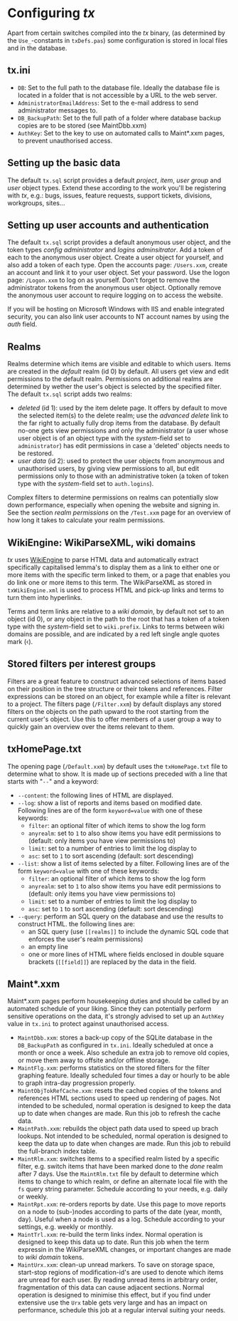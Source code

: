 # Configuring *tx*

Apart from certain switches compiled into the _tx_ binary, (as determined by the `Use_`-constants in `txDefs.pas`) some configuration is stored in local files and in the database.

## tx.ini

* `DB`: Set to the full path to the database file. Ideally the database file is located in a folder that is not accessible by a URL to the web server.
* `AdministratorEmailAddress`: Set to the e-mail address to send administrator messages to.
* `DB_BackupPath`: Set to the full path of a folder where database backup copies are to be stored (see MaintDbb.xxm)
* `AuthKey`: Set to the key to use on automated calls to Maint*.xxm pages, to prevent unauthorised access.

## Setting up the basic data

The default `tx.sql` script provides a default _project_, _item_, _user group_ and _user_ object types. Extend these according to the work you'll be registering with _tx_, e.g.: bugs, issues, feature requests, support tickets, divisions, workgroups, sites...

## Setting up user accounts and authentication

The default `tx.sql` script provides a default anonymous user object, and the token types _config administrator_ and _logins adminsitrator_. Add a token of each to the anonymous user object. Create a user object for yourself, and also add a token of each type. Open the accounts page: `/Users.xxm`, create an account and link it to your user object. Set your password. Use the logon page: `/Logon.xxm` to log on as yourself. Don't forget to remove the administrator tokens from the anonymous user object. Optionally remove the anonymous user account to require logging on to access the website.

If you will be hosting on Microsoft Windows with IIS and enable integrated security, you can also link user accounts to NT account names by using the _auth_ field.

## Realms

Realms determine which items are visible and editable to which users. Items are created in the _default_ realm (id 0) by default. All users get view and edit permissions to the default realm. Permissions on additional realms are determined by wether the user's object is selected by the specified filter. The default `tx.sql` script adds two realms:

* _deleted_ (id 1): used by the item delete page. It offers by default to move the selected item(s) to the delete realm; use the _advanced delete_ link to the far right to actually fully drop items from the database. By default no-one gets view permissions and only the administrator (a user whose user object is of an object type with the _system_-field set to `administrator`) has edit permissions in case a 'deleted' objects needs to be restored.
* _user data_ (id 2): used to protect the user objects from anonymous and unauthorised users, by giving view permissions to all, but edit permissions only to those with an administrative token (a token of token type with the _system_-field set to `auth.logins`).

Complex filters to determine permissions on realms can potentially slow down performance, especially when opening the website and signing in. See the section _realm permissions_ on the `/Test.xxm` page for an overview of how long it takes to calculate your realm permissions.

## WikiEngine: WikiParseXML, wiki domains

_tx_ uses [WikiEngine](https://sourceforge.net/projects/wikiengine/files/wikiengine/) to parse HTML data and automatically extract specifically capitalised lemma's to display them as a link to either one or more items with the specific term linked to them, or a page that enables you do link one or more items to this term. The WikiParseXML as stored in `txWikiEngine.xml` is used to process HTML and pick-up links and terms to turn them into hyperlinks.

Terms and term links are relative to a _wiki domain_, by default not set to an object (id 0), or any object in the path to the root that has a token of a token type with the _system_-field set to `wiki.prefix`. Links to terms between wiki domains are possible, and are indicated by a red left single angle quotes mark (&lsaquo;).

## Stored filters per interest groups

Filters are a great feature to construct advanced selections of items based on their position in the tree structure or their tokens and references. Filter expressions can be stored on an object, for example while a filter is relevant to a project. The filters page (`/Filter.xxm`) by default displays any stored filters on the objects on the path upward to the root starting from the current user's object. Use this to offer members of a user group a way to quickly gain an overview over the items relevant to them.

## txHomePage.txt

The opening page (`/Default.xxm`) by default uses the `txHomePage.txt` file to determine what to show. It is made up of sections preceded with a line that starts with "`--`" and a keyword:

* `--content`: the following lines of HTML are displayed.
* `--log`: show a list of reports and items based on modified date. Following lines are of the form `keyword=value` with one of these keywords:
  * `filter`: an optional filter of which items to show the log form
  * `anyrealm`: set to `1` to also show items you have edit permissions to (default: only items you have view permissions to)
  * `limit`: set to a number of entries to limit the log display to
  * `asc`: set to `1` to sort ascending (default: sort descending)
* `--list`: show a list of items selected by a filter. Following lines are of the form `keyword=value` with one of these keywords:
  * `filter`: an optional filter of which items to show the log form
  * `anyrealm`: set to `1` to also show items you have edit permissions to (default: only items you have view permissions to)
  * `limit`: set to a number of entries to limit the log display to
  * `asc`: set to `1` to sort ascending (default: sort descending)
* `--query`: perform an SQL query on the database and use the results to construct HTML. the following lines are:
  * an SQL query (use `[[realms]]` to include the dynamic SQL code that enforces the user's realm permissions)
  * an empty line
  * one or more lines of HTML where fields enclosed in double square brackets (`[[field]]`) are replaced by the data in the field.

## Maint*.xxm

Maint*.xxm pages perform housekeeping duties and should be called by an automated schedule of your liking. Since they can potentially perform sensitive operations on the data, it's strongly advised to set up an `AuthKey` value in `tx.ini` to protect against unauthorised access.

* `MaintDbb.xxm`: stores a back-up copy of the SQLite database in the `DB_BackupPath` as configured in `tx.ini`. Ideally scheduled at once a month or once a week. Also schedule an extra job to remove old copies, or move them away to offsite and/or offline storage.
* `MaintFlg.xxm`: performs statistics on the stored filters for the filter graphing feature. Ideally scheduled four times a day or hourly to be able to graph intra-day progression properly.
* `MaintObjTokRefCache.xxm`: resets the cached copies of the tokens and references HTML sections used to speed up rendering of pages. Not intended to be scheduled, normal operation is designed to keep the data up to date when changes are made. Run this job to refresh the cache data.
* `MaintPath.xxm`: rebuilds the object path data used to speed up brach lookups. Not intended to be scheduled, normal operation is designed to keep the data up to date when changes are made. Run this job to rebuild the full-branch index table.
* `MaintRlm.xxm`: switches items to a specified realm listed by a specific filter, e.g. switch items that have been marked done to the _done_ realm after 7 days. Use the `MaintRlm.txt` file by default to determine which items to change to which realm, or define an alternate local file with the `fs` query string parameter. Schedule according to your needs, e.g. daily or weekly.
* `MaintRpt.xxm`: re-orders reports by date. Use this page to move reports on a node to (sub-)nodes according to parts of the date (year, month, day). Useful when a node is used as a log. Schedule according to your settings, e.g. weekly or monthly.
* `MaintTrl.xxm`: re-build the term links index. Normal operation is designed to keep this data up to date. Run this job when the term expressin in the WikiParseXML changes, or important changes are made to _wiki domain_ tokens.
* `MaintUrx.xxm`: clean-up unread markers. To save on storage space, start-stop regions of modification-id's are used to denote which items are unread for each user. By reading unread items in arbitrary order, fragmentation of this data can cause adjacent sections. Normal operation is designed to minimise this effect, but if you find under extensive use the `Urx` table gets very large and has an impact on performance, schedule this job at a regular interval suiting your needs.
